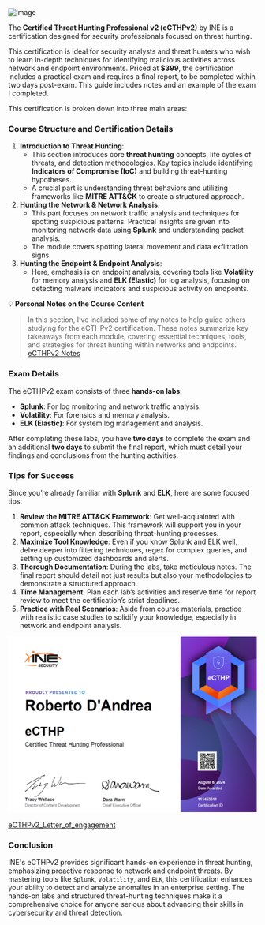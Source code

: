 <img width="256" height="256" alt="image" src="https://github.com/user-attachments/assets/737d7c0f-d4c4-4e0a-8669-05926b7c1f77" />

The **Certified Threat Hunting Professional v2 (eCTHPv2)** by INE is a certification designed for security professionals focused on threat hunting. 

This certification is ideal for security analysts and threat hunters who wish to learn in-depth techniques for identifying malicious activities across network and endpoint environments. Priced at **$399**, the certification includes a practical exam and requires a final report, to be completed within two days post-exam. 
This guide includes notes and an example of the exam I completed.

This certification is broken down into three main areas:

### Course Structure and Certification Details

1. **Introduction to Threat Hunting**:
    - This section introduces core **threat hunting** concepts, life cycles of threats, and detection methodologies. Key topics include identifying **Indicators of Compromise (IoC)** and building threat-hunting hypotheses.
    - A crucial part is understanding threat behaviors and utilizing frameworks like **MITRE ATT&CK** to create a structured approach.
2. **Hunting the Network & Network Analysis**:
    - This part focuses on network traffic analysis and techniques for spotting suspicious patterns. Practical insights are given into monitoring network data using **Splunk** and understanding packet analysis.
    - The module covers spotting lateral movement and data exfiltration signs.
3. **Hunting the Endpoint & Endpoint Analysis**:
    - Here, emphasis is on endpoint analysis, covering tools like **Volatility** for memory analysis and **ELK (Elastic)** for log analysis, focusing on detecting malware indicators and suspicious activity on endpoints.

💡
**Personal Notes on the Course Content**

> In this section, I’ve included some of my notes to help guide others studying for the eCTHPv2 certification. 
> These notes summarize key takeaways from each module, covering essential techniques, tools, and strategies for threat hunting within networks and endpoints. 
> [eCTHPv2 Notes](https://www.notion.so/eCTHPv2-Notes-3feb4008746f4cb6b1b37acbebbc130a?pvs=21)


### Exam Details

The eCTHPv2 exam consists of three **hands-on labs**:

- **Splunk**: For log monitoring and network traffic analysis.
- **Volatility**: For forensics and memory analysis.
- **ELK (Elastic)**: For system log management and analysis.

After completing these labs, you have **two days** to complete the exam and an additional **two days** to submit the final report, which must detail your findings and conclusions from the hunting activities.

### Tips for Success

Since you’re already familiar with **Splunk** and **ELK**, here are some focused tips:

1. **Review the MITRE ATT&CK Framework**: Get well-acquainted with common attack techniques. This framework will support you in your report, especially when describing threat-hunting processes.
2. **Maximize Tool Knowledge**: Even if you know Splunk and ELK well, delve deeper into filtering techniques, regex for complex queries, and setting up customized dashboards and alerts.
3. **Thorough Documentation**: During the labs, take meticulous notes. The final report should detail not just results but also your methodologies to demonstrate a structured approach.
4. **Time Management**: Plan each lab’s activities and reserve time for report review to meet the certification’s strict deadlines.
5. **Practice with Real Scenarios**: Aside from course materials, practice with realistic case studies to solidify your knowledge, especially in network and endpoint analysis.

![eCTHP_DANDREA_CERTIFICATION](eCTHP_DANDREA.png)

[eCTHPv2_Letter_of_engagement](eCTHPv2_Letter_of_engagement.pdf)

### Conclusion

INE's eCTHPv2 provides significant hands-on experience in threat hunting, emphasizing proactive response to network and endpoint threats. By mastering tools like `Splunk`, `Volatility`, and `ELK`, this certification enhances your ability to detect and analyze anomalies in an enterprise setting. 
The hands-on labs and structured threat-hunting techniques make it a comprehensive choice for anyone serious about advancing their skills in cybersecurity and threat detection.
